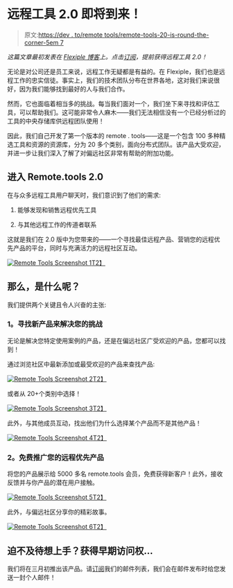 # 远程工具 2.0 即将到来！

> 原文:[https://dev . to/remote tools/remote-tools-20-is-round-the-corner-5em 7](https://dev.to/remotetools/remote-tools-20-is-round-the-corner-5em7)

*这篇文章最初发表在 [Flexiple 博客](https://blog.flexiple.com/remote-tools-new-version-launch/)上。点击[订阅](https://airtable.com/shrzPxxz8uMjleNYL)，提前获得远程工具 2.0！*

无论是对公司还是员工来说，远程工作无疑都是有益的。在 Flexiple，我们也是远程工作的忠实信徒。事实上，我们的技术团队分布在世界各地，这对我们来说很好，因为我们能够找到最好的人与我们合作。

然而，它也面临着相当多的挑战。每当我们面对一个，我们坐下来寻找和评估工具，可以帮助我们。这可能非常令人麻木——我们无法相信没有一个已经分析过的工具的中央存储库供远程团队使用！

因此，我们自己开发了第一个版本的 remote . tools——这是一个包含 100 多种精选工具和资源的资源库，分为 20 多个类别，面向分布式团队。该产品大受欢迎，并进一步让我们深入了解了对偏远社区非常有帮助的附加功能。

## [](#enter-remotetools-20)进入 Remote.tools 2.0

在与众多远程工具用户聊天时，我们意识到了他们的需求:

1.  能够发现和销售远程优先工具

2.  与其他远程工作的传道者联系

这就是我们在 2.0 版中为您带来的——一个寻找最佳远程产品、营销您的远程优先产品的平台，同时与充满活力的远程社区互动。

[![Remote Tools Screenshot 1](../Images/b296004709a6d165562540cb25e640b8.png)T2】](https://res.cloudinary.com/practicaldev/image/fetch/s--N7PNmQ55--/c_limit%2Cf_auto%2Cfl_progressive%2Cq_auto%2Cw_880/https://blog.flexiple.com/wp-content/uploads/2019/02/1.png)

## [](#so-what-is-it)那么，是什么呢？

我们提供两个关键且令人兴奋的主张:

### [](#1-find-new-products-to-solve-your-challenges)1。寻找新产品来解决您的挑战

无论是解决您特定使用案例的产品，还是在偏远社区广受欢迎的产品，您都可以找到！

通过浏览社区中最新添加或最受欢迎的产品来查找产品:

[![Remote Tools Screenshot 2](../Images/114346e88fe8b60ab3d4a57e805a6855.png)T2】](https://res.cloudinary.com/practicaldev/image/fetch/s--1-FpDFHN--/c_limit%2Cf_auto%2Cfl_progressive%2Cq_auto%2Cw_880/https://blog.flexiple.com/wp-content/uploads/2019/02/2.png)

或者从 20+个类别中选择！

[![Remote Tools Screenshot 3](../Images/e49f634fe561f0752f95e69ef966e8f2.png)T2】](https://res.cloudinary.com/practicaldev/image/fetch/s--kVR-skO6--/c_limit%2Cf_auto%2Cfl_progressive%2Cq_auto%2Cw_880/https://blog.flexiple.com/wp-content/uploads/2019/02/3.png)

此外，与其他成员互动，找出他们为什么选择某个产品而不是其他产品！

[![Remote Tools Screenshot 4](../Images/08dbc2ef66ac869342c37aee84ac67a1.png)T2】](https://res.cloudinary.com/practicaldev/image/fetch/s--s8t1GE3i--/c_limit%2Cf_auto%2Cfl_progressive%2Cq_auto%2Cw_880/https://blog.flexiple.com/wp-content/uploads/2019/02/4.png)

### [](#2-market-your-remotefirst-product-for-free)2。免费推广您的远程优先产品

将您的产品展示给 5000 多名 remote.tools 会员，免费获得新客户！此外，接收反馈并与你产品的潜在用户接触。

[![Remote Tools Screenshot 5](../Images/d45a04e0d5ab88edd23af7ca0ef7fb45.png)T2】](https://res.cloudinary.com/practicaldev/image/fetch/s--wV-i8_V1--/c_limit%2Cf_auto%2Cfl_progressive%2Cq_auto%2Cw_880/https://blog.flexiple.com/wp-content/uploads/2019/02/5.png)

此外，与偏远社区分享你的精彩故事。

[![Remote Tools Screenshot 6](../Images/ce7e029a699ef1f60ae9524a693a43d6.png)T2】](https://res.cloudinary.com/practicaldev/image/fetch/s--XcBirMw1--/c_limit%2Cf_auto%2Cfl_progressive%2Cq_auto%2Cw_880/https://blog.flexiple.com/wp-content/uploads/2019/02/6.png)

## [](#cannot-wait-to-get-started-get-early-access)迫不及待想上手？获得早期访问权…

我们将在三月初推出该产品。请[订阅](https://airtable.com/shrzPxxz8uMjleNYL)我们的邮件列表，我们会在邮件发布时给您发送一封个人邮件！